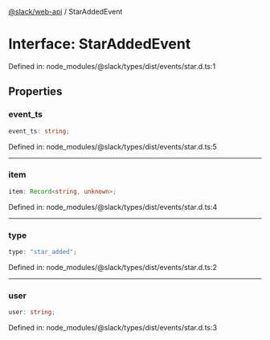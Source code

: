 [@slack/web-api](../index.md) / StarAddedEvent

# Interface: StarAddedEvent

Defined in: node\_modules/@slack/types/dist/events/star.d.ts:1

## Properties

### event\_ts

```ts
event_ts: string;
```

Defined in: node\_modules/@slack/types/dist/events/star.d.ts:5

***

### item

```ts
item: Record<string, unknown>;
```

Defined in: node\_modules/@slack/types/dist/events/star.d.ts:4

***

### type

```ts
type: "star_added";
```

Defined in: node\_modules/@slack/types/dist/events/star.d.ts:2

***

### user

```ts
user: string;
```

Defined in: node\_modules/@slack/types/dist/events/star.d.ts:3
